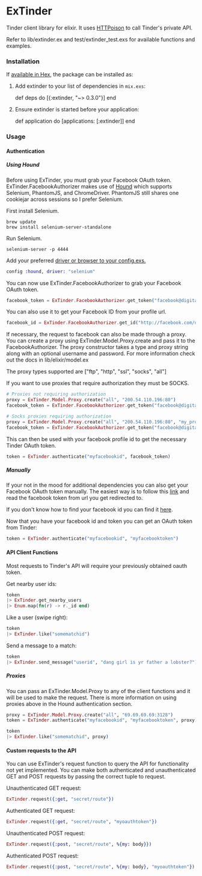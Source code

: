 # ExTinder

Tinder client library for elixir. It uses [HTTPoison](https://github.com/edgurgel/httpoison) to call Tinder's private API.

Refer to lib/extinder.ex and test/extinder_test.exs for available functions and examples.

### Installation

If [available in Hex](https://hex.pm/docs/publish), the package can be installed as:

  1. Add extinder to your list of dependencies in `mix.exs`:

        def deps do
          [{:extinder, "~> 0.3.0"}]
        end

  2. Ensure extinder is started before your application:

        def application do
          [applications: [:extinder]]
        end

### Usage

#### Authentication

##### Using Hound

Before using ExTinder, you must grab your Facebook OAuth token. ExTinder.FacebookAuthorizer makes use of [Hound](https://github.com/HashNuke/hound) which supports Selenium, PhantomJS, and ChromeDriver. PhantomJS still shares one cookiejar across sessions so I prefer Selenium.

First install Selenium.

```
brew update
brew install selenium-server-standalone
```

Run Selenium.

```
selenium-server -p 4444
```

Add your preferred [driver or browser to your config.exs.](https://github.com/HashNuke/hound/blob/master/notes/configuring-hound.md)

```elixir
config :hound, driver: "selenium"
```

You can now use ExTinder.FacebookAuthorizer to grab your Facebook OAuth token.

```elixir
facebook_token = ExTinder.FacebookAuthorizer.get_token("facebook@digitalgangster.com", "mypassword")
```

You can also use it to get your Facebook ID from your profile url.

```elixir
facebook_id = ExTinder.FacebookAuthorizer.get_id("http://facebook.com/datboi")
```

If necessary, the request to facebook can also be made through a proxy. You can create a proxy using ExTinder.Model.Proxy.create and pass it to the FacebookAuthorizer. The proxy constructor takes a type and proxy string along with an optional username and password. For more information check out the docs in lib/elixir/model.ex

The proxy types supported are ["ftp", "http", "ssl", "socks", "all"]

If you want to use proxies that require authorization they must be SOCKS.

```elixir
# Proxies not requiring authorization
proxy = ExTinder.Model.Proxy.create("all", "200.54.110.196:80")
facebook_token = ExTinder.FacebookAuthorizer.get_token("facebook@digitalgangster.com", "mypassword", proxy)

# Socks proxies requiring authorization
proxy = ExTinder.Model.Proxy.create("all", "200.54.110.196:80", "my_proxy_username", "my_proxy_password")
facebook_token = ExTinder.FacebookAuthorizer.get_token("facebook@digitalgangster.com", "mypassword", proxy)
```

This can then be used with your facebook profile id to get the necessary Tinder OAuth token.

```elixir
token = ExTinder.authenticate("myfacebookid", facebook_token)
```

##### Manually

If your not in the mood for additional dependencies you can also get your Facebook OAuth token manually. The easiest way is to follow this [link](https://www.facebook.com/dialog/oauth?client_id=464891386855067&redirect_uri=https://www.facebook.com/connect/login_success.html&scope=basic_info,email,public_profile,user_about_me,user_activities,user_birthday,user_education_history,user_friends,user_interests,user_likes,user_location,user_photos,user_relationship_details&response_type=token) and read the facebook token from url you get redirected to.

If you don't know how to find your facebook id you can find it [here](http://findmyfbid.com).

Now that you have your facebook id and token you can get an OAuth token from Tinder:

```elixir
token = ExTinder.authenticate("myfacebookid", "myfacebooktoken")
```

#### API Client Functions

Most requests to Tinder's API will require your previously obtained oauth token.

Get nearby user ids:

```elixir
token
|> ExTinder.get_nearby_users
|> Enum.map(fn(r) -> r._id end)
```

Like a user (swipe right):

```elixir
token
|> ExTinder.like("somematchid")
```

Send a message to a match:

```elixir
token
|> ExTinder.send_message("userid", "dang girl is yr father a lobster?")
```

##### Proxies

You can pass an ExTinder.Model.Proxy to any of the client functions and it will be used to make the request. There is more information on using proxies above in the Hound authentication section.

```elixir
proxy = ExTinder.Model.Proxy.create("all", "69.69.69.69:3128")
token = ExTinder.authenticate("myfacebookid", "myfacebooktoken", proxy)

token
|> ExTinder.like("somematchid", proxy)
```

#### Custom requests to the API

You can use ExTinder's request function to query the API for functionality not yet implemented. You can make both authenticated and unauthenticated GET and POST requests by passing the correct tuple to request.

Unauthenticated GET request:

```elixir
ExTinder.request({:get, "secret/route"})
```

Authenticated GET request:

```elixir
ExTinder.request({:get, "secret/route", "myoauthtoken"})
```

Unauthenticated POST request:

```elixir
ExTinder.request({:post, "secret/route", %{my: body}})
```

Authenticated POST request:

```elixir
ExTinder.request({:post, "secret/route", %{my: body}, "myoauthtoken"})
```
